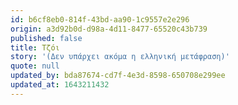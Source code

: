 ```yaml
---
id: b6cf8eb0-814f-43bd-aa90-1c9557e2e296
origin: a3d92b0d-d98a-4d11-8477-65520c43b739
published: false
title: Τζόι
story: '(Δεν υπάρχει ακόμα η ελληνική μετάφραση)'
quote: null
updated_by: bda87674-cd7f-4e3d-8598-650708e299ee
updated_at: 1643211432
---
```

